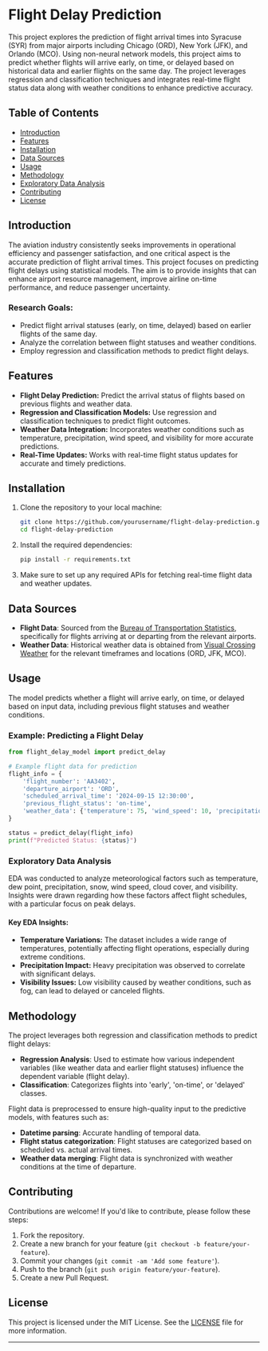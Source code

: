 # Flight Delay Prediction

This project explores the prediction of flight arrival times into Syracuse (SYR) from major airports including Chicago (ORD), New York (JFK), and Orlando (MCO). Using non-neural network models, this project aims to predict whether flights will arrive early, on time, or delayed based on historical data and earlier flights on the same day. The project leverages regression and classification techniques and integrates real-time flight status data along with weather conditions to enhance predictive accuracy.

## Table of Contents

- [Introduction](#introduction)
- [Features](#features)
- [Installation](#installation)
- [Data Sources](#data-sources)
- [Usage](#usage)
- [Methodology](#methodology)
- [Exploratory Data Analysis](#exploratory-data-analysis)
- [Contributing](#contributing)
- [License](#license)

## Introduction

The aviation industry consistently seeks improvements in operational efficiency and passenger satisfaction, and one critical aspect is the accurate prediction of flight arrival times. This project focuses on predicting flight delays using statistical models. The aim is to provide insights that can enhance airport resource management, improve airline on-time performance, and reduce passenger uncertainty.

### Research Goals:
- Predict flight arrival statuses (early, on time, delayed) based on earlier flights of the same day.
- Analyze the correlation between flight statuses and weather conditions.
- Employ regression and classification methods to predict flight delays.

## Features

- **Flight Delay Prediction:** Predict the arrival status of flights based on previous flights and weather data.
- **Regression and Classification Models:** Use regression and classification techniques to predict flight outcomes.
- **Weather Data Integration:** Incorporates weather conditions such as temperature, precipitation, wind speed, and visibility for more accurate predictions.
- **Real-Time Updates:** Works with real-time flight status updates for accurate and timely predictions.

## Installation

1. Clone the repository to your local machine:

   ```bash
   git clone https://github.com/yourusername/flight-delay-prediction.git
   cd flight-delay-prediction
   ```

2. Install the required dependencies:

   ```bash
   pip install -r requirements.txt
   ```

3. Make sure to set up any required APIs for fetching real-time flight data and weather updates.

## Data Sources

- **Flight Data**: Sourced from the [Bureau of Transportation Statistics](https://www.transtats.bts.gov/ontime/), specifically for flights arriving at or departing from the relevant airports.
- **Weather Data**: Historical weather data is obtained from [Visual Crossing Weather](https://www.visualcrossing.com/) for the relevant timeframes and locations (ORD, JFK, MCO).

## Usage

The model predicts whether a flight will arrive early, on time, or delayed based on input data, including previous flight statuses and weather conditions.

### Example: Predicting a Flight Delay

```python
from flight_delay_model import predict_delay

# Example flight data for prediction
flight_info = {
    'flight_number': 'AA3402',
    'departure_airport': 'ORD',
    'scheduled_arrival_time': '2024-09-15 12:30:00',
    'previous_flight_status': 'on-time',
    'weather_data': {'temperature': 75, 'wind_speed': 10, 'precipitation': 0}
}

status = predict_delay(flight_info)
print(f"Predicted Status: {status}")
```

### Exploratory Data Analysis

EDA was conducted to analyze meteorological factors such as temperature, dew point, precipitation, snow, wind speed, cloud cover, and visibility. Insights were drawn regarding how these factors affect flight schedules, with a particular focus on peak delays.

#### Key EDA Insights:
- **Temperature Variations:** The dataset includes a wide range of temperatures, potentially affecting flight operations, especially during extreme conditions.
- **Precipitation Impact:** Heavy precipitation was observed to correlate with significant delays.
- **Visibility Issues:** Low visibility caused by weather conditions, such as fog, can lead to delayed or canceled flights.

## Methodology

The project leverages both regression and classification methods to predict flight delays:

- **Regression Analysis**: Used to estimate how various independent variables (like weather data and earlier flight statuses) influence the dependent variable (flight delay).
- **Classification**: Categorizes flights into 'early', 'on-time', or 'delayed' classes.

Flight data is preprocessed to ensure high-quality input to the predictive models, with features such as:
- **Datetime parsing**: Accurate handling of temporal data.
- **Flight status categorization**: Flight statuses are categorized based on scheduled vs. actual arrival times.
- **Weather data merging**: Flight data is synchronized with weather conditions at the time of departure.

## Contributing

Contributions are welcome! If you'd like to contribute, please follow these steps:

1. Fork the repository.
2. Create a new branch for your feature (`git checkout -b feature/your-feature`).
3. Commit your changes (`git commit -am 'Add some feature'`).
4. Push to the branch (`git push origin feature/your-feature`).
5. Create a new Pull Request.

## License

This project is licensed under the MIT License. See the [LICENSE](LICENSE) file for more information.

---
